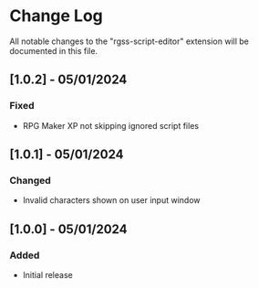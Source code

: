 # Change Log

All notable changes to the "rgss-script-editor" extension will be documented in this file.

## [1.0.2] - 05/01/2024

### Fixed

+ RPG Maker XP not skipping ignored script files

## [1.0.1] - 05/01/2024

### Changed

+ Invalid characters shown on user input window

## [1.0.0] - 05/01/2024

### Added

- Initial release
